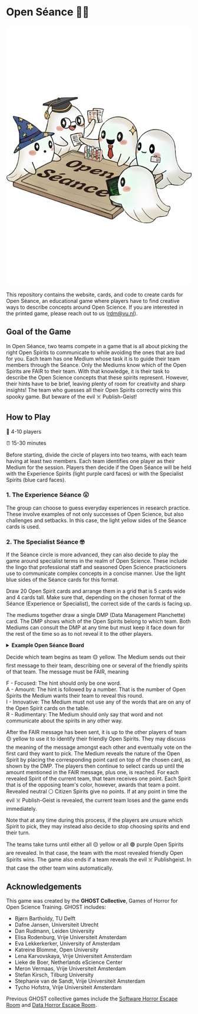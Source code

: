 # Open Séance 👻✨

![Open Séance Cover](assets/img/cover.png)

This repository contains the website, cards, and code to create cards for Open Séance, an educational game where players have to find creative ways to describe concepts around Open Science. If you are interested in the printed game, please reach out to us (rdm@vu.nl).

## Goal of the Game

In Open Séance, two teams compete in a game that is all about picking the right Open Spirits to communicate to while avoiding the ones that are bad for you. Each team has one Medium whose task it is to guide their team members through the Séance. Only the Mediums know which of the Open Spirits are FAIR to their team. With that knowledge, it is their task to describe the Open Science concepts that these spirits represent. However, their hints have to be brief, leaving plenty of room for creativity and sharp insights! The team who guesses all their Open Spirits correctly wins this spooky game. But beware of the evil ☠️ Publish-Geist!


## How to Play

🧍 4-10 players

⏰ 15-30 minutes

Before starting, divide the circle of players into two teams, with each team having at least two members. Each team identifies one player as their Medium for the session. Players then decide if the Open Séance will be held with the Experience Spirits (light purple card faces) or with the Specialist Spirits (blue card faces). 

### 1. The Experience Séance 😮

The group can choose to guess everyday experiences in research practice. These involve examples of not only successes of Open Science, but also challenges and setbacks. In this case, the light yellow sides of the Séance cards is used.  

### 2. The Specialist Séance 🤓

If the Séance circle is more advanced, they can also decide to play the game around specialist terms in the realm of Open Science. These include the lingo that professional staff and seasoned Open Science practicioners use to communicate complex concepts in a concise manner. Use the light blue sides of the Séance cards for this format.

Draw 20 Open Spirit cards and arrange them in a grid that is 5 cards wide and 4 cards tall. Make sure that, depending on the chosen format of the Séance (Experience or Specialist), the correct side of the cards is facing up.

The mediums together draw a single DMP (Data Management Planchette) card. The DMP shows which of the Open Spirits belong to which team. Both Mediums can consult the DMP at any time but must keep it face down for the rest of the time so as to not reveal it to the other players.

<details>
  <summary><strong>Example Open Séance Board</strong></summary>

Below is an example board of 20 Experience cards:

<table>
  <tbody>
    <tr>
      <td>Copyright conundrums</td>
      <td>Code that only works on my computer</td>
      <td>European AI</td>
      <td>Science done right</td>
    </tr>
    <tr>
      <td>Profit over science</td>
      <td>Journal flipping</td>
      <td>Verifiable results</td>
      <td>10k stars on GitHub</td>
    </tr>
    <tr>
      <td>Open, but broke</td>
      <td>Pseudoscience influencers</td>
      <td>Data papers</td>
      <td>Shadow IT</td>
    </tr>
    <tr>
      <td>My supervisor said so</td>
      <td>Coding with my crush</td>
      <td>Open Science Games</td>
      <td>Impostor Syndrome</td>
    </tr>
    <tr>
      <td>Code version history</td>
      <td>Supervisor ghosting</td>
      <td>Power analysis</td>
      <td>Second author</td>
    </tr>
  </tbody>
</table>

The Mediums drew the following DMP card:

<table>
  <tbody>
    <tr>
      <td>⚪</td><td>⚪</td><td>🟣</td><td>🟡</td>
    </tr>
    <tr>
      <td>⚪</td><td>🟣</td><td>🟡</td><td>🟣</td>
    </tr>
    <tr>
      <td>🟣</td><td>☠️</td><td>🟡</td><td>🟣</td>
    </tr>
    <tr>
      <td>⚪</td><td>⚪</td><td>🟡</td><td>🟣</td>
    </tr>
    <tr>
      <td>🟡</td><td>⚪</td><td>🟡</td><td>🟡</td>
    </tr>
  </tbody>
</table>

This means that the following Open Spirits belong to team 🟡 yellow
- Science done right
- Verifiable results
- Data papers
- Open Science Games
- Second author
- Power analysis
- Code version history

Vice versa, the 🟣 purple Spirits belong to that team.

The ⚪ blank spaces are neutral ⚪ Citizen Spirits. But there is also an sinister spirit hiding under "Pseudoscience influencers". This is the evil ☠️ Publish-Geist.

</details>

Decide which team begins as team 🟡 yellow. The Medium sends out their first message to their team, describing one or several of the friendly spirits of that team. The message must be FAIR, meaning

F - Focused: The hint should only be one word.\
A - Amount: The hint is followed by a number. That is the number of Open Spirits the Medium wants their team to reveal this round.\
I - Innovative: The Medium must not use any of the words that are on any of the Open Spirit cards on the table.\
R - Rudimentary: The Medium should only say that word and not communicate about the spirits in any other way.

After the FAIR message has been sent, it is up to the other players of team 🟡 yellow to use it to identify their friendly Open Spirits. They may discuss the meaning of the message amongst each other and eventually vote on the first card they want to pick. The Medium reveals the nature of the Open Spirit by placing the corresponding point card on top of the chosen card, as shown by the DMP. The players then continue to select cards up until the amount mentioned in the FAIR message, plus one, is reached. For each revealed Spirit of the current team, that team receives one point. Each Spirit that is of the opposing team's color, however, awards that team a point. Revealed neutral ⚪ Citizen Spirits give no points. If at any point in time the evil ☠️ Publish-Geist is revealed, the current team loses and the game ends immediately.

Note that at any time during this process, if the players are unsure which Spirit to pick, they may instead also decide to stop choosing spirits and end their turn.

The teams take turns until either all 🟡 yellow or all 🟣 purple Open Spirits are revealed. In that case, the team with the most revealed friendly Open Spirits wins. The game also ends if a team reveals the evil ☠️ Publishgeist. In that case the other team wins automatically.  

## Acknowledgements

This game was created by the **GHOST Collective**, Games of Horror for Open Science Training. GHOST includes:

- Bjørn Bartholdy, TU Delft
- Dafne Jansen, Universiteit Utrecht
- Dan Rudmann, Leiden University
- Elisa Rodenburg, Vrije Universiteit Amsterdam 
- Eva Lekkerkerker, University of Amsterdam
- Katreine Blomme, Open University
- Lena Karvovskaya, Vrije Universiteit Amsterdam
- Lieke de Boer, Netherlands eScience Center
- Meron Vermaas, Vrije Universiteit Amsterdam
- Stefan Kirsch, Tilburg University
- Stephanie van de Sandt, Vrije Universiteit Amsterdam 
- Tycho Hofstra, Vrije Universiteit Amsterdam 

Previous GHOST collective games include the [Software Horror Escape Room](https://nlesc.github.io/softwarehorrorgame/SoftwareHorrorGame.html) and [Data Horror Escape Room](https://sites.google.com/vu.nl/datahorror/home?authuser=0).
